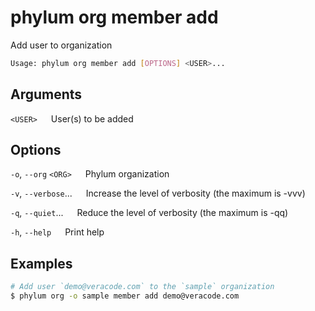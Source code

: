 # phylum org member add

Add user to organization

```sh
Usage: phylum org member add [OPTIONS] <USER>...
```

## Arguments

`<USER>`
&emsp; User(s) to be added

## Options

`-o`, `--org` `<ORG>`
&emsp; Phylum organization

`-v`, `--verbose`...
&emsp; Increase the level of verbosity (the maximum is -vvv)

`-q`, `--quiet`...
&emsp; Reduce the level of verbosity (the maximum is -qq)

`-h`, `--help`
&emsp; Print help

## Examples

```sh
# Add user `demo@veracode.com` to the `sample` organization
$ phylum org -o sample member add demo@veracode.com
```
